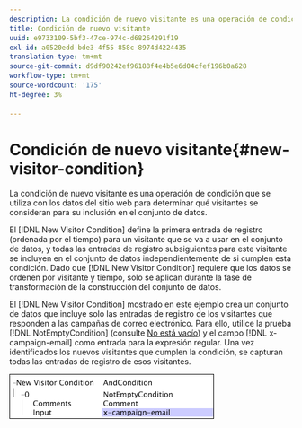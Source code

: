 ```yaml
---
description: La condición de nuevo visitante es una operación de condición que se utiliza con los datos del sitio web para determinar qué visitantes se consideran para su inclusión en el conjunto de datos.
title: Condición de nuevo visitante
uuid: e9733109-5bf3-47ce-974c-d68264291f19
exl-id: a0520edd-bde3-4f55-858c-8974d4224435
translation-type: tm+mt
source-git-commit: d9df90242ef96188f4e4b5e6d04cfef196b0a628
workflow-type: tm+mt
source-wordcount: '175'
ht-degree: 3%

---
```


# Condición de nuevo visitante{#new-visitor-condition}

La condición de nuevo visitante es una operación de condición que se utiliza con los datos del sitio web para determinar qué visitantes se consideran para su inclusión en el conjunto de datos.

El [!DNL New Visitor Condition] define la primera entrada de registro (ordenada por el tiempo) para un visitante que se va a usar en el conjunto de datos, y todas las entradas de registro subsiguientes para este visitante se incluyen en el conjunto de datos independientemente de si cumplen esta condición. Dado que [!DNL New Visitor Condition] requiere que los datos se ordenen por visitante y tiempo, solo se aplican durante la fase de transformación de la construcción del conjunto de datos.

El [!DNL New Visitor Condition] mostrado en este ejemplo crea un conjunto de datos que incluye solo las entradas de registro de los visitantes que responden a las campañas de correo electrónico. Para ello, utilice la prueba [!DNL NotEmptyCondition] (consulte [No está vacío](../../../../home/c-dataset-const-proc/c-conditions/c-test-ops/c-test-op-con.md#section-1decb9d887894073a1b6b3d985729ac8)) y el campo [!DNL x-campaign-email] como entrada para la expresión regular. Una vez identificados los nuevos visitantes que cumplen la condición, se capturan todas las entradas de registro de esos visitantes.

![](assets/cfg_Transformation_NewVisitorCondition.png)
